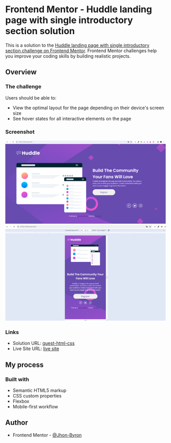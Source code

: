 # Frontend Mentor - Huddle landing page with single introductory section solution

This is a solution to the [Huddle landing page with single introductory section challenge on Frontend Mentor](https://www.frontendmentor.io/challenges/huddle-landing-page-with-a-single-introductory-section-B_2Wvxgi0). Frontend Mentor challenges help you improve your coding skills by building realistic projects. 


## Overview

### The challenge

Users should be able to:

- View the optimal layout for the page depending on their device's screen size
- See hover states for all interactive elements on the page

### Screenshot

![](./src/images/sreenshots/desktop-print.png)
![](./src/images/sreenshots/mobile-print.png)

### Links

- Solution URL: [quest-html-css](https://github.com/Jhon-Byron/quest-html-css?tab=readme-ov-file)
- Live Site URL: [live site](https://jhon-byron.github.io/quest-html-css/)

## My process

### Built with

- Semantic HTML5 markup
- CSS custom properties
- Flexbox
- Mobile-first workflow

## Author
- Frontend Mentor - [@Jhon-Byron](https://www.frontendmentor.io/profile/Jhon-Byron)

